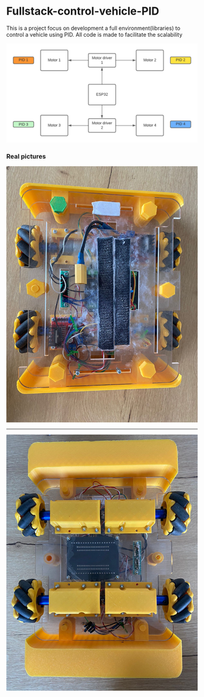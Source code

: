 # Fullstack-control-vehicle-PID
This is a project focus on development a full environment(libraries) to control a vehicle using PID. All code is made to facilitate the scalability

![alt text](https://github.com/simonpatino/Fullstack-control-vehicle-PID/blob/main/pictures/esquema.png)

### Real pictures 

![alt text](https://github.com/simonpatino/Fullstack-control-vehicle-PID/blob/main/pictures/1.jpeg)

---

![alt text](https://github.com/simonpatino/Fullstack-control-vehicle-PID/blob/main/pictures/2.jpeg)
